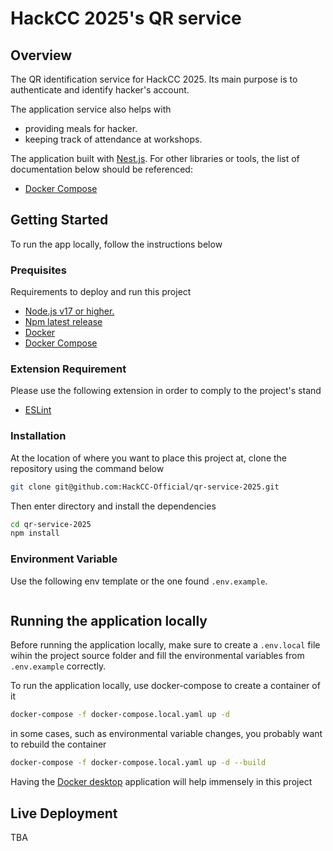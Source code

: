 # HackCC 2025's QR service

## Overview

The QR identification service for HackCC 2025. Its main purpose is to authenticate and identify hacker's account.


The application service also helps with
- providing meals for hacker.
- keeping track of attendance at workshops.

The application built with [Nest.js](https://nestjs.com/). For other libraries or tools, the list of documentation below should be referenced:
- [Docker Compose](https://docs.docker.com/compose/intro/compose-application-model/)

## Getting Started
To run the app locally, follow the instructions below

### Prequisites
Requirements to deploy and run this project
- [Node.js v17 or higher.](https://nodejs.org/en/about/previous-releases)
- [Npm latest release](https://www.npmjs.com/)
- [Docker](https://www.docker.com/)
- [Docker Compose](https://docs.docker.com/compose/install/)

### Extension Requirement
Please use the following extension in order to comply to the project's stand
- [ESLint](https://marketplace.visualstudio.com/items?itemName=dbaeumer.vscode-eslint)

### Installation
At the location of where you want to place this project at, clone the repository using the command below
```bash
git clone git@github.com:HackCC-Official/qr-service-2025.git
```

Then enter directory and install the dependencies
```bash
cd qr-service-2025
npm install
```

### Environment Variable
Use the following env template or the one found `.env.example`.
```

```

## Running the application locally
Before running the application locally, make sure to create a `.env.local` file wihin the project source folder and fill the environmental variables from `.env.example` correctly. 

To run the application locally, use docker-compose to create a container of it
```bash
docker-compose -f docker-compose.local.yaml up -d
```

in some cases, such as environmental variable changes, you probably want to rebuild the container
```bash
docker-compose -f docker-compose.local.yaml up -d --build
```

Having the [Docker desktop](https://www.docker.com/) application will help immensely in this project

## Live Deployment
TBA

